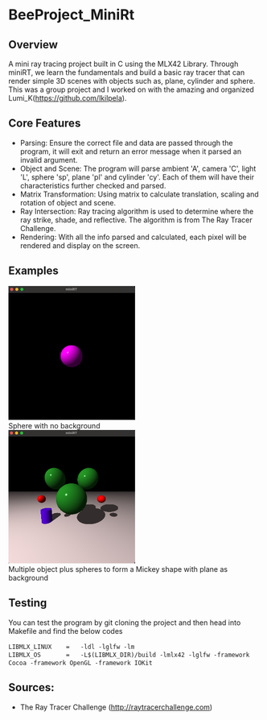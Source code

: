 # BeeProject_MiniRt


## Overview
A mini ray tracing project built in C using the MLX42 Library. Through miniRT, we learn the fundamentals and build a basic ray tracer that can render simple 3D scenes with objects such as, plane, cylinder and sphere. This was a group project and I worked on with the amazing and organized Lumi_K(https://github.com/lkilpela).

## Core Features
- Parsing: Ensure the correct file and data are passed through the program, it will exit and return an error message when it parsed an invalid argument.
- Object and Scene: The program will parse ambient 'A', camera 'C', light 'L', sphere 'sp', plane 'pl' and cylinder 'cy'. Each of them will have their characteristics further checked and parsed. 
- Matrix Transformation: Using matrix to calculate translation, scaling and rotation of object and scene.
- Ray Intersection: Ray tracing algorithm is used to determine where the ray strike, shade, and reflective. The algorithm is from The Ray Tracer Challenge.
- Rendering: With all the info parsed and calculated, each pixel will be rendered and display on the screen. 

## Examples
<div align="left">
  <img src="./images/sphere.png" style="width: 50%"><br>
  <figcaption>Sphere with no background</figcaption>
</div>
<div align="left">
  <img src="./images/mickey.png" style="width: 50%"><br>
Multiple object plus spheres to form a Mickey shape with plane as background
</div>

## Testing
You can test the program by git cloning the project and then head into Makefile and find the below codes <br>
```
LIBMLX_LINUX	=	-ldl -lglfw -lm
LIBMLX_OS		=	-L$(LIBMLX_DIR)/build -lmlx42 -lglfw -framework Cocoa -framework OpenGL -framework IOKit
```
## Sources:
- The Ray Tracer Challenge (http://raytracerchallenge.com)
